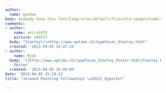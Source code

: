 ```yaml
---
author:
  name: geedee
body: Anybody know this font?[img:sites/default/files/old-images/tumblr_mjld866M1s1s5nx6co8_r1_1280_4863.jpg]
comments:
- author:
    name: akira1975
    picture: 109727
  body: "Stanley\r\nhttp://www.optimo.ch/typefaces_Stanley.html"
  created: '2013-04-05 15:47:22'
- author:
    name: Ryuk
  body: '[[http://www.optimo.ch/typefaces_Stanley_Poster.html|Stanley Poster]] by
    Optimo'
  created: '2013-04-05 15:49:09'
date: '2013-04-05 15:29:21'
title: "Jerwood Painting Fellowships \u2013\_Hyperkit"

---
```

